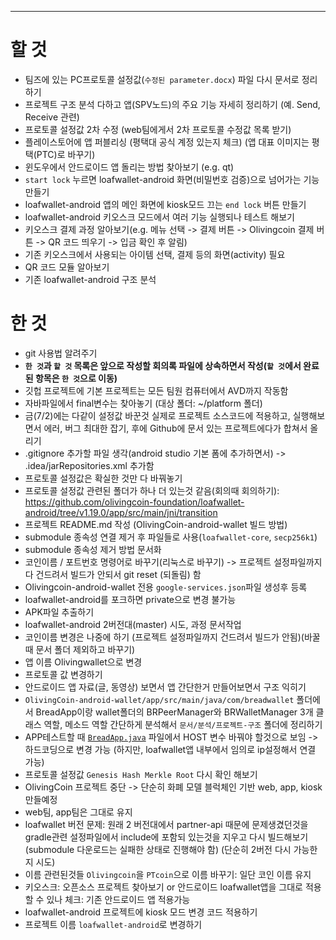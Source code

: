 

---
# 할 것
- 팀즈에 있는 PC프로토콜 설정값(`수정된 parameter.docx`) 파일 다시 문서로 정리하기
- 프로젝트 구조 분석 다하고 앱(SPV노드)의 주요 기능 자세히 정리하기 (예. Send, Receive 관련)
- 프로토콜 설정값 2차 수정 (web팀에게서 2차 프로토콜 수정값 목록 받기)
- 플레이스토어에 앱 퍼블리싱 (평택대 공식 계정 있는지 체크) (앱 대표 이미지는 평택(PTC)로 바꾸기)
- 윈도우에서 안드로이드 앱 돌리는 방법 찾아보기 (e.g. qt)
- `start lock` 누르면 loafwallet-android 화면(비밀번호 검증)으로 넘어가는 기능 만들기
- loafwallet-android 앱의 메인 화면에 kiosk모드 끄는 `end lock` 버튼 만들기
- loafwallet-android 키오스크 모드에서 여러 기능 실행되나 테스트 해보기
- 키오스크 결제 과정 알아보기(e.g. 메뉴 선택 -> 결제 버튼 -> Olivingcoin 결제 버튼 -> QR 코드 띄우기 -> 입금 확인 후 알림)
- 기존 키오스크에서 사용되는 아이템 선택, 결제 등의 화면(activity) 필요
- QR 코드 모듈 알아보기
- 기존 loafwallet-android 구조 분석




# 한 것
- git 사용법 알려주기
- **`한 것`과 `할 것` 목록은 앞으로 작성할 회의록 파일에 상속하면서 작성(`할 것`에서 완료된 항목은 `한 것`으로 이동)**
- 깃헙 프로젝트에 기본 프로젝트는 모든 팀원 컴퓨터에서 AVD까지 작동함
- 자바파일에서 final변수는 찾아놓기 (대상 폴더: ~/platform 폴더)
- 금(7/2)에는 다같이 설정값 바꾼것 실제로 프로젝트 소스코드에 적용하고, 실행해보면서 에러, 버그 최대한 잡기, 후에 Github에 문서 있는 프로젝트에다가 합쳐서 올리기
- .gitignore 추가할 파일 생각(android studio 기본 폼에 추가하면서) -> .idea/jarRepositories.xml 추가함
- 프로토콜 설정값은 확실한 것만 다 바꿔놓기
- 프로토콜 설정값 관련된 폴더가 하나 더 있는것 같음(회의때 회의하기): https://github.com/olivingcoin-foundation/loafwallet-android/tree/v1.19.0/app/src/main/jni/transition
- 프로젝트 README.md 작성 (OlivingCoin-android-wallet 빌드 방법)
- submodule 종속성 연결 제거 후 파일들로 사용(`loafwallet-core`, `secp256k1`)
- submodule 종속성 제거 방법 문서화
- 코인이름 / 포트번호 명령어로 바꾸기(리눅스로 바꾸기) -> 프로젝트 설정파일까지 다 건드려서 빌드가 안되서 git reset (되돌림) 함
- Olivingcoin-android-wallet 전용 `google-services.json`파일 생성후 등록
- loafwallet-android를 포크하면 private으로 변경 불가능
- APK파일 추출하기
- loafwallet-android 2버전대(master) 시도, 과정 문서작업
- 코인이름 변경은 나중에 하기 (프로젝트 설정파일까지 건드려서 빌드가 안됨)(바꿀 때 문서 폴더 제외하고 바꾸기)
- 앱 이름 Olivingwallet으로 변경
- 프로토콜 값 변경하기
- 안드로이드 앱 자료(글, 동영상) 보면서 앱 간단한거 만들어보면서 구조 익히기
- `OlivingCoin-android-wallet/app/src/main/java/com/breadwallet` 폴더에서 BreadApp이랑 wallet폴더의 BRPeerManager와 
BRWalletManager 3개 클래스 역할, 메소드 역할 간단하게 분석해서 `문서/분석/프로젝트-구조` 폴더에 정리하기
- APP테스트할 때 [`BreadApp.java`](https://github.com/olivingcoin/OlivingCoin-android-wallet/blob/main/app/src/main/java/com/breadwallet/BreadApp.java) 파일에서 HOST 변수 바꿔야 할것으로 보임 -> 하드코딩으로 변경 가능 (하지만, loafwallet앱 내부에서 임의로 ip설정해서 연결 가능)
- 프로토콜 설정값 `Genesis Hash Merkle Root` 다시 확인 해보기
- OlivingCoin 프로젝트 중단 -> 단순히 화폐 모델 블럭체인 기반 web, app, kiosk 만들예정
- web팀, app팀은 그대로 유지
- loafwallet 버전 문제: 원래 2 버전대에서 partner-api 때문에 문제생겼던것을 gradle관련 설정파일에서 include에 포함되 있는것을 지우고 다시 빌드해보기 (submodule 다운로드는 실패한 상태로 진행해야 함) (단순히 2버전 다시 가능한지 시도)
- 이름 관련된것들 `Olivingcoin`을 `PTcoin`으로 이름 바꾸기: 일단 코인 이름 유지
- 키오스크: 오픈소스 프로젝트 찾아보기 or 안드로이드 loafwallet앱을 그대로 적용할 수 있나 체크: 기존 안드로이드 앱 적용가능
- loafwallet-android 프로젝트에 kiosk 모드 변경 코드 적용하기
- 프로젝트 이름 `loafwallet-android`로 변경하기




